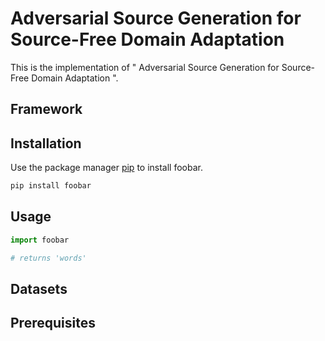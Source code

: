 # Adversarial Source Generation for Source-Free Domain Adaptation
This is the implementation of " Adversarial Source Generation for Source-Free Domain Adaptation ".
## Framework
## Installation

Use the package manager [pip](https://pip.pypa.io/en/stable/) to install foobar.
```bash
pip install foobar
```
## Usage

```python
import foobar

# returns 'words'
```
## Datasets

## Prerequisites
